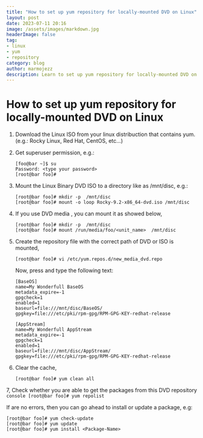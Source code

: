 ```yaml
---
title: "How to set up yum repository for locally-mounted DVD on Linux"
layout: post
date: 2023-07-11 20:16
image: /assets/images/markdown.jpg
headerImage: false
tag:
- linux
- yum
- repository
category: blog
author: marmojezz
description: Learn to set up yum repository for locally-mounted DVD on Linux
---
```


# How to set up yum repository for locally-mounted DVD on Linux


1. Download the Linux ISO from your linux distribuction that contains yum. (e.g.: Rocky Linux, Red Hat, CentOS, etc...)
2. Get superuser permission, e.g.:
    ```console
    [foo@bar ~]$ su
    Password: <type your password>
    [root@bar foo]#
    ```
3. Mount the Linux Binary DVD ISO to a directory like as /mnt/disc, e.g.:
    ```console
    [root@bar foo]# mkdir -p  /mnt/disc
    [root@bar foo]# mount -o loop Rocky-9.2-x86_64-dvd.iso /mnt/disc
    ```
4. If you use DVD media , you can mount it as showed below,
    ```console
    [root@bar foo]# mkdir -p  /mnt/disc
    [root@bar foo]# mount /run/media/foo/<unit_name>  /mnt/disc
    ```
5. Create the repository file with the correct path of DVD or ISO is mounted,
    ```console
    [root@bar foo]# vi /etc/yum.repos.d/new_media_dvd.repo
    ```
    Now, press <INSERT> and type the following text:
    ```
    [BaseOS]
    name=My Wonderfull BaseOS
    metadata_expire=-1
    gpgcheck=1
    enabled=1
    baseurl=file:///mnt/disc/BaseOS/
    gpgkey=file:///etc/pki/rpm-gpg/RPM-GPG-KEY-redhat-release
    
    [AppStream]
    name=My Wonderfull AppStream
    metadata_expire=-1
    gpgcheck=1
    enabled=1
    baseurl=file:///mnt/disc/AppStream/
    gpgkey=file:///etc/pki/rpm-gpg/RPM-GPG-KEY-redhat-release
    ```

6. Clear the cache,
    ```console
    [root@bar foo]# yum clean all
    ```


7, Check whether you are able to get the packages from this DVD repository
    ```console
    [root@bar foo]# yum repolist
    ```


If are no errors, then you can go ahead to install or update a package, e.g:
  ```console
  [root@bar foo]# yum check-update 
  [root@bar foo]# yum update 
  [root@bar foo]# yum install <Package-Name>
  ```
